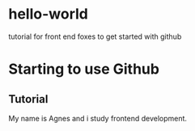 # hello-world
tutorial for front end foxes to get started with github


# Starting to use Github
## Tutorial

My name is Agnes and i study frontend development.
